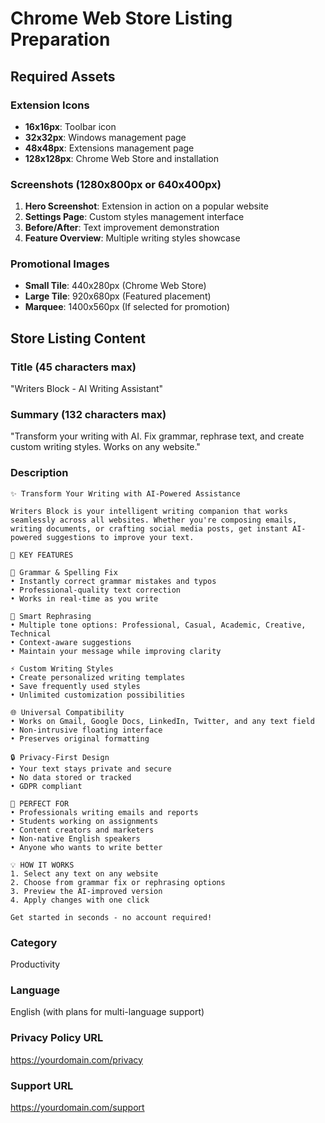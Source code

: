 # Chrome Web Store Listing Preparation

## Required Assets

### **Extension Icons**
- **16x16px**: Toolbar icon
- **32x32px**: Windows management page
- **48x48px**: Extensions management page
- **128x128px**: Chrome Web Store and installation

### **Screenshots (1280x800px or 640x400px)**
1. **Hero Screenshot**: Extension in action on a popular website
2. **Settings Page**: Custom styles management interface
3. **Before/After**: Text improvement demonstration
4. **Feature Overview**: Multiple writing styles showcase

### **Promotional Images**
- **Small Tile**: 440x280px (Chrome Web Store)
- **Large Tile**: 920x680px (Featured placement)
- **Marquee**: 1400x560px (If selected for promotion)

## Store Listing Content

### **Title (45 characters max)**
"Writers Block - AI Writing Assistant"

### **Summary (132 characters max)**
"Transform your writing with AI. Fix grammar, rephrase text, and create custom writing styles. Works on any website."

### **Description**
```
✨ Transform Your Writing with AI-Powered Assistance

Writers Block is your intelligent writing companion that works seamlessly across all websites. Whether you're composing emails, writing documents, or crafting social media posts, get instant AI-powered suggestions to improve your text.

🎯 KEY FEATURES

📝 Grammar & Spelling Fix
• Instantly correct grammar mistakes and typos
• Professional-quality text correction
• Works in real-time as you write

🎨 Smart Rephrasing
• Multiple tone options: Professional, Casual, Academic, Creative, Technical
• Context-aware suggestions
• Maintain your message while improving clarity

⚡ Custom Writing Styles
• Create personalized writing templates
• Save frequently used styles
• Unlimited customization possibilities

🌐 Universal Compatibility
• Works on Gmail, Google Docs, LinkedIn, Twitter, and any text field
• Non-intrusive floating interface
• Preserves original formatting

🔒 Privacy-First Design
• Your text stays private and secure
• No data stored or tracked
• GDPR compliant

🚀 PERFECT FOR
• Professionals writing emails and reports
• Students working on assignments
• Content creators and marketers
• Non-native English speakers
• Anyone who wants to write better

💡 HOW IT WORKS
1. Select any text on any website
2. Choose from grammar fix or rephrasing options
3. Preview the AI-improved version
4. Apply changes with one click

Get started in seconds - no account required!
```

### **Category**
Productivity

### **Language**
English (with plans for multi-language support)

### **Privacy Policy URL**
https://yourdomain.com/privacy

### **Support URL**
https://yourdomain.com/support
